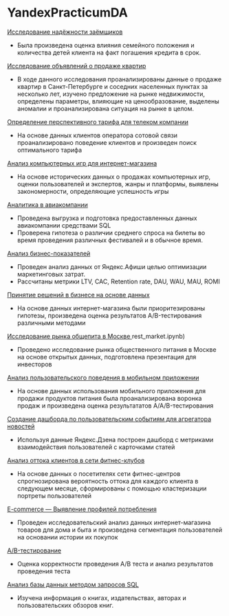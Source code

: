 # YandexPracticumDA
[Исследование надёжности заёмщиков](https://github.com/Ksyuwish/YandexPracticumDA/blob/main/projects/1\)loaners_reliability.ipynb)
* Была произведена оценка влияния семейного положения и количества детей клиента на факт погашения кредита в срок.

[Исследование объявлений о продаже квартир](https://github.com/Ksyuwish/YandexPracticumDA/blob/main/projects/2\)real_estate.ipynb)
* В ходе данного исследования проанализированы данные о продаже квартир в Санкт-Петербурге и соседних населенных пунктах за несколько лет, изучено предложение на рынке недвижимости, определены параметры, влияющие на ценообразование, выделены аномалии и проанализирована ситуация на рынке в целом.

[Определение перспективного тарифа для телеком компании](https://github.com/Ksyuwish/YandexPracticumDA/blob/main/projects/3\)prospective_tariff.ipynb)
* На основе данных клиентов оператора сотовой связи проанализировано поведение клиентов и произведен поиск оптимального тарифа  

[Анализ компьютерных игр для интернет-магазина](https://github.com/Ksyuwish/YandexPracticumDA/blob/main/projects/4\)games_pref_project.ipynb)
* На основе исторических данных о продажах компьютерных игр, оценки пользователей и экспертов, жанры и платформы, выявлены закономерности, определяющие успешность игры

[Аналитика в авиакомпании](https://github.com/Ksyuwish/YandexPracticumDA/blob/main/projects/5\)airline%20analytics.ipynb)
* Проведена выгрузка и подготовка предоставленных данных авиакомпании средствами SQL
* Проверена гипотеза о различии среднего спроса на билеты во время проведения
различных фестивалей и в обычное время.

[Анализ бизнес-показателей](https://github.com/Ksyuwish/YandexPracticumDA/blob/main/projects/6\)business_metrics_analysis.ipynb)
* Проведен анализ данных от Яндекс.Афиши целью оптимизации маркетинговых затрат.
* Рассчитаны метрики LTV, CAC, Retention rate, DAU, WAU, MAU, ROMI

[Принятие решений в бизнесе на основе данных](https://github.com/Ksyuwish/YandexPracticumDA/blob/main/projects/7\)data_driven_decision.ipynb)
* На основе данных интернет-магазина были приоритезированы гипотезы, произведена оценка результатов A/B-тестирования различными методами

[Исследование рынка общепита в Москве ](https://github.com/Ksyuwish/YandexPracticumDA/blob/main/projects/8)rest_market.ipynb)
* Проведено исследование рынка общественного питания в Москве на основе открытых данных, подготовлена презентация для инвесторов

[Анализ пользовательского поведения в мобильном приложении](https://github.com/Ksyuwish/YandexPracticumDA/blob/main/projects/9\)funnel_AAB_test.ipynb)
* На основе данных использования мобильного приложения для продажи продуктов питания была проанализирована воронка продаж и произведена оценка результататов A/A/B-тестирования 

[Создание дашборда по пользовательским событиям для агрегатора новостей](https://github.com/Ksyuwish/YandexPracticumDA/tree/main/projects/10\)project_tableau)
* Используя данные Яндекс.Дзена построен дашборд с метриками взаимодействия пользователей с карточками статей

[Анализ оттока клиентов в сети фитнес-клубов](https://github.com/Ksyuwish/YandexPracticumDA/blob/main/projects/11\)gym_churn_ML.ipynb)
* На основе данных о посетителях сети фитнес-центров спрогнозирована вероятность оттока для каждого клиента в следующем месяце, сформированы с помощью кластеризации портреты пользователей

[E-commerce — Выявление профилей потребления](https://github.com/Ksyuwish/YandexPracticumDA/blob/main/projects/12\)ecommerce_final_project.ipynb)
* Проведен исследовательский анализ данных интернет-магазина товаров для дома и быта и произведена сегментация пользователей на основании истории их покупок

[A/B-тестирование](https://github.com/Ksyuwish/YandexPracticumDA/blob/main/projects/13\)ab_test.ipynb)
* Оценка корректности проведения A/B теста и анализ результатов проведения теста

[Анализ базы данных методом запросов SQL](https://github.com/Ksyuwish/YandexPracticumDA/blob/main/projects/14\)SQL_project.ipynb)
* Изучена информация о книгах, издательствах, авторах и пользовательских обзоров книг.
